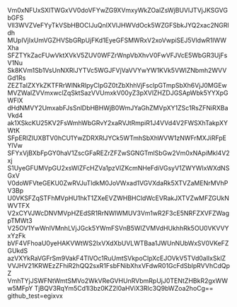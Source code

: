 Vm0xNFUxSXlTWGxVV0doVFYwZG9XVmxyWkZOalZsWjBUVlJTVjJKSGVGbGFS
Vll3WVZVeFYyTkVSbHBOClJuQnlXVlJHWVdOck5WZGFSbkJYQ2xac2NGRldh
MUpIVjIxUmVGZHVSbGRpUjFKd1EyeGFSMWRxV2xoVwpiSEJ5VldwR1lWWXha
SFZTYkZacFUwVktXVkV5ZUV0WFZrWnpVbXhvV0FwVFJVcE5WbGR3UjFsV1Nu
Sk8KVm1Sb1VsUnNXRlJYTVc5WGJFVjVaVVYwYW1KVk5VWlZNbmh2WVVGd1Rs
ZEZTalZXYkZKTFRrWlNkRlpyClpGZ0tZbXhhVjFsclpGTmpSbXh6VjJ0MGEw
MVZWalZVVmxwclZqSktSazVVUmxkV00yZ3pXVlZHZDJGSApWbk5YYXpGWFlX
dHdNMVY2UmxabFJsSnlDbHBHWjB0WmJYaGhZMVpXY1ZSc1RsZFNiRXBaVkd4
ak1XSkcKU25KV2FsWmhWbGRvY2xaRVJtRmpiR1J4VVd4V2FWSXhTakpXYWtK
SFpERlZlUXBTV0hCU1YwZDRXRlJYCk5WTmhSbXhWVW1zNWFrMXJiRFpEYlVw
SFYxVjBXbFpGY0haV1ZscGFaREZrZFZwSGNGTmlSbGw2Vm0xNApiMkl4V2xj
S1UyeGFUMVpGU2xsWlZFcHZVa1pzVlZKcmNHeFdiVGsyV1ZWYWIxWXdNSGxV
V0doWFVteGEKU0ZwRVJuTldkM0JoVWxad1VGVXdaRk5XTVZaMENrMVhPV3Bp
U0VKSFZqSTFhMVpHU1hkT1ZXeEVZWHBHCldWcEVRakJXTVZwMFZGUkNWVTFX
V2xCYVJWcDNVMVpHZEdSR1RrNWlWMUV3Vm1wR2F3cE5NRFZXVFZWagpTMWt3
V25OV1YwWnlVMnhLVjJGck5YWmFSVnB5WlZVMVdHUkhhRk5OU0VKVVYxYzFk
bVF4VFhoaU0yeHAKVWtWS2IxVXdXbUVLWTBaa1JWUnNUbWxSV0VKeFZGUkdS
azVXYkRaVGFrSm9VakF4TlVOc1RuUmtSVkpoClpXcEJOVkV5TVd0alIxSklZ
VVJHV21KRWEzZFhiR2hQQ2sxR1FsbFNibXhxVFdwR01GcFdSblpRVVhCdQpZ
VmhTYjJSWFNtWmtSMVo2WkVReGVHUnRVbmRpUjJ0TENtZHBkR2gxWWw5MFpY
TjBQV3RqYm5Cd1l3bz0KZ2l0aHViX3Rlc3Q9bWZoa2hoCg==
github_test=egixvx
